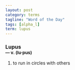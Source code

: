 ```yaml
---
layout: post
category: terms
tagline: "Word of the Day"
tags: [alpha_l]
term: lupus
---
```


<h3>Lupus<br/> <small>&mdash; v. (lu<span>&middot;</span>pus)</small></h3>
<p><ol>
<li>to run in circles with others</li>
</ol></p>
